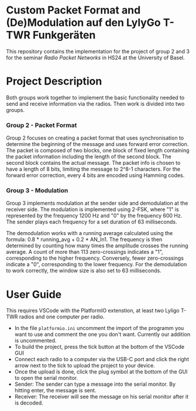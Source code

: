 # Custom Packet Format and (De)Modulation auf den LylyGo T-TWR Funkgeräten
This repository contains the implementation for the project of group 2 and 3 for the seminar _Radio Packet Networks_ in HS24 at the University of Basel.

# Project Description
Both groups work together to implement the basic functionality needed to send and receive information via the radios. Then work is divided into two groups.

### Group 2 - Packet Format
Group 2 focuses on creating a packet format that uses synchronisation to determine the beginning of the message and uses forward error correction. The packet is composed of two blocks, one block of fixed length containing the packet information including the length of the second block. The second block contains the actual message. The packet info is chosen to have a length of 8 bits, limiting the message to 2^8-1 characters. 
For the forward error correction, every 4 bits are encoded using Hamming codes. 

### Group 3 - Modulation
Group 3 implements modulation at the sender side and demodulation at the receiver side. The modulation is implemented using 2-FSK, where "1" is represented by the frequency 1200 Hz and "0" by the frequency 600 Hz. The sender plays each frequency for a set duration of 63 milliseconds.

The demodulation works with a running average calculated using the formula: 0.8 * running_avg + 0.2 * AN_In1. The frequency is then determined by counting how many times the amplitude crosses the running average. A count of more than 113 zero-crossings indicates a "1", corresponding to the higher frequency. Conversely, fewer zero-crossings indicate a "0", corresponding to the lower frequency.
For the demodulation to work correctly, the window size is also set to 63 milliseconds.

# User Guide
This requires VSCode with the PlatformIO extenstion, at least two Lyligo T-TWR radios and one computer per radio.

- In the file ``platformio.ini`` uncomment the import of the programm you want to use and comment the one you don't want. Currently our addition is uncommented.
- To build the project, press the tick button at the bottom of the VSCode GUI
- Connect each radio to a computer via the USB-C port and click the right arrow next to the tick to upload the project to your device.
- Once the upload is done, click the plug symbol at the bottom of the GUI to open the serial monitor. 
- Sender: The sender can type a message into the serial monitor. By hitting enter, the message is sent.
- Receiver: The receiver will see the message on his serial monitor after it is decoded.

